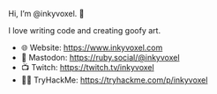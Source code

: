 Hi, I’m @inkyvoxel. 👋

I love writing code and creating goofy art.

- 🌐 Website: https://www.inkyvoxel.com
- 🦣 Mastodon: https://ruby.social/@inkyvoxel
- 📺 Twitch: https://twitch.tv/inkyvoxel
- 🧑‍💻 TryHackMe: https://tryhackme.com/p/inkyvoxel

<!---
inkyvoxel/inkyvoxel is a ✨ special ✨ repository because its `README.md` (this file) appears on your GitHub profile.
You can click the Preview link to take a look at your changes.
--->
